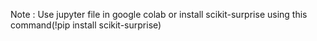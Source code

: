 Note : Use jupyter file in google colab or install scikit-surprise using this command(!pip install scikit-surprise)